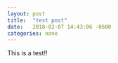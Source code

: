 ```yaml
---
layout: post
title:  "test post"
date:   2018-02-07 14:43:06 -0600
categories: none
---
```

This is a test!!